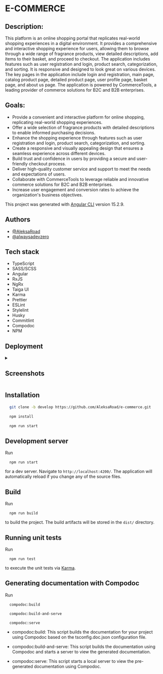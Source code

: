# E-COMMERCE

## Description:

This platform is an online shopping portal that replicates real-world shopping experiences in a digital environment. It provides a comprehensive and interactive shopping experience for users, allowing them to browse through a wide range of fragrance products, view detailed descriptions, add items to their basket, and proceed to checkout. The application includes features such as user registration and login, product search, categorization, and sorting. It is responsive and designed to look great on various devices. The key pages in the application include login and registration, main page, catalog product page, detailed product page, user profile page, basket page, and about us page. The application is powered by CommerceTools, a leading provider of commerce solutions for B2C and B2B enterprises.

## Goals:

- Provide a convenient and interactive platform for online shopping, replicating real-world shopping experiences.
- Offer a wide selection of fragrance products with detailed descriptions to enable informed purchasing decisions.
- Enhance the shopping experience through features such as user registration and login, product search, categorization, and sorting.
- Create a responsive and visually appealing design that ensures a seamless experience across different devices.
- Build trust and confidence in users by providing a secure and user-friendly checkout process.
- Deliver high-quality customer service and support to meet the needs and expectations of users.
- Collaborate with CommerceTools to leverage reliable and innovative commerce solutions for B2C and B2B enterprises.
- Increase user engagement and conversion rates to achieve the organization's business objectives.

This project was generated with [Angular CLI](https://github.com/angular/angular-cli) version 15.2.9.

## Authors

- [@AleksaRoad](https://github.com/AleksaRoad)
- [@alwaysadevzero](https://github.com/alwaysadevzero)

## Tech stack

  - TypeScript
  - SASS/SCSS
  - Angular
  - RxJS
  - NgRx
  - Taiga UI
  - Karma
  - Prettier
  - ESLint
  - Stylelint
  - Husky
  - Commitlint
  - Compodoc
  - NPM

## Deployment

<details>
<summary><h2>Screenshots</h2></summary>

![main](./src/assets/images/image.png)
![login](./src/assets/images/image-1.png)
![registration](./src/assets/images/image-2.png)

</details>

## Installation

```bash
  git clone -b develop https://github.com/AleksaRoad/e-commerce.git
```

```bash
  npm install
```

```bash
  npm run start
```

## Development server

Run
```
  npm run start
```

for a dev server. Navigate to `http://localhost:4200/`. The application will automatically reload if you change any of the source files.

## Build

Run
```
  npm run build
```

to build the project. The build artifacts will be stored in the `dist/` directory.

## Running unit tests

Run
```
  npm run test
```

to execute the unit tests via [Karma](https://karma-runner.github.io).

## Generating documentation with Compodoc

Run
```
  compodoc:build
```
```
  compodoc:build-and-serve
```
```
  compodoc:serve
```

- compodoc:build: This script builds the documentation for your project using Compodoc based on the tsconfig.doc.json configuration file.


- compodoc:build-and-serve: This script builds the documentation using Compodoc and starts a server to view the generated documentation.

- compodoc:serve: This script starts a local server to view the pre-generated documentation using Compodoc.
